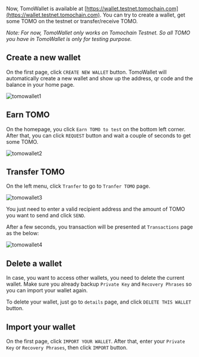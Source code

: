 Now, TomoWallet is available at [https://wallet.testnet.tomochain.com](https://wallet.testnet.tomochain.com). You can try to create a wallet, get some TOMO on the testnet or transfer/receive TOMO.

*Note: For now, TomoWallet only works on Tomochain Testnet. So all TOMO you have in TomoWallet is only for testing purpose.*

## Create a new wallet
On the first page, click `CREATE NEW WALLET` button. TomoWallet will automatically create a new wallet and show up the address, qr code and the balance in your home page.

![tomowallet1](/figures/tomowallet1.jpg)

## Earn TOMO
On the homepage, you click `Earn TOMO to test` on the bottom left corner. After that, you can click `REQUEST` button and wait a couple of seconds to get some TOMO.

![tomowallet2](/figures/tomowallet2.jpg)


## Transfer TOMO
On the left menu, click `Tranfer` to go to `Tranfer TOMO` page.

![tomowallet3](/figures/tomowallet3.jpg)

You just need to enter a valid recipient address and the amount of TOMO you want to send and click `SEND`.

After a few seconds, you transaction will be presented at `Transactions` page as the below:

![tomowallet4](/figures/tomowallet4.jpg)

## Delete a wallet
In case, you want to access other wallets, you need to delete the current wallet. Make sure you already backup `Private Key` and `Recovery Phrases` so you can import your wallet again.

To delete your wallet, just go to `details` page, and click `DELETE THIS WALLET` button.

## Import your wallet
On the first page, click `IMPORT YOUR WALLET`. After that, enter your `Private Key` or `Recovery Phrases`, then click `IMPORT` button.
